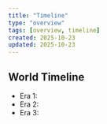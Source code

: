 ```yaml
---
title: "Timeline"
type: "overview"
tags: [overview, timeline]
created: 2025-10-23
updated: 2025-10-23
---
```

## World Timeline

- Era 1:
- Era 2:
- Era 3:
